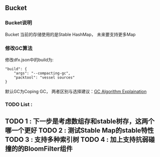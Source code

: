 ## Bucket

### Bucket说明
Bucket 当前的存储使用的是Stable HashMap， 未来要支持更多Map

### 修改GC算法
修改dfx.json中的build为:
```
"build": {
    "args": "--compacting-gc",
    "packtool": "vessel sources"
}
```

默认GC为Coping GC， 两者区别与选择建议：[GC Algorithm Explaination](https://github.com/C-B-Elite/Internet-Computer-Research/blob/main/Storage/GC.md)

### TODO List :
TODO 1 : 下一步是考虑数组存和stable树存，这两个哪一个更好
TODO 2 : 测试Stable Map的stable特性
TODO 3 : 支持多种索引树
TODO 4 : 加上支持抗弱碰撞的的BloomFilter组件
-
